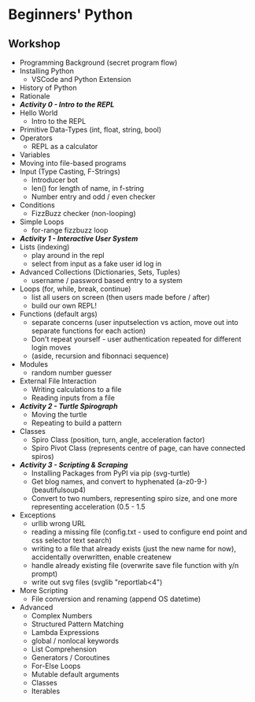 # Beginners' Python

## Workshop

* Programming Background (secret program flow)
* Installing Python
    * VSCode and Python Extension
* History of Python
* Rationale
* ***Activity 0 - Intro to the REPL***
* Hello World
    * Intro to the REPL
* Primitive Data-Types (int, float, string, bool)
* Operators
    * REPL as a calculator
* Variables
* Moving into file-based programs
* Input (Type Casting, F-Strings)
    * Introducer bot
    * len() for length of name, in f-string
    * Number entry and odd / even checker
* Conditions
    * FizzBuzz checker (non-looping)
* Simple Loops
    * for-range fizzbuzz loop
* ***Activity 1 - Interactive User System***
* Lists (indexing)
    * play around in the repl
    * select from input as a fake user id log in
* Advanced Collections (Dictionaries, Sets, Tuples)
    * username / password based entry to a system
* Loops (for, while, break, continue)
    * list all users on screen (then users made before / after)
    * build our own REPL!
* Functions (default args)
    * separate concerns (user inputselection vs action, move out into separate functions for each action)
    * Don't repeat yourself - user authentication repeated for different login moves
    * (aside, recursion and fibonnaci sequence)
* Modules
    * random number guesser
* External File Interaction
    * Writing calculations to a file
    * Reading inputs from a file
* ***Activity 2 - Turtle Spirograph***
    * Moving the turtle
    * Repeating to build a pattern
* Classes
    * Spiro Class (position, turn, angle, acceleration factor)
    * Spiro Pivot Class (represents centre of page, can have connected spiros)
* ***Activity 3 - Scripting & Scraping***
    * Installing Packages from PyPI via pip (svg-turtle)
    * Get blog names, and convert to hyphenated (a-z0-9-) (beautifulsoup4)
    * Convert to two numbers, representing spiro size, and one more representing acceleration (0.5 - 1.5
* Exceptions
    * urllib wrong URL
    * reading a missing file (config.txt - used to configure end point and css selector text search)
    * writing to a file that already exists (just the new name for now), accidentally overwritten, enable createnew
    * handle already existing file (overwrite save file function with y/n prompt)
    * write out svg files (svglib "reportlab<4")
* More Scripting
    * File conversion and renaming (append OS datetime)
* Advanced
    * Complex Numbers
    * Structured Pattern Matching
    * Lambda Expressions
    * global / nonlocal keywords
    * List Comprehension
    * Generators / Coroutines
    * For-Else Loops
    * Mutable default arguments
    * Classes
    * Iterables
